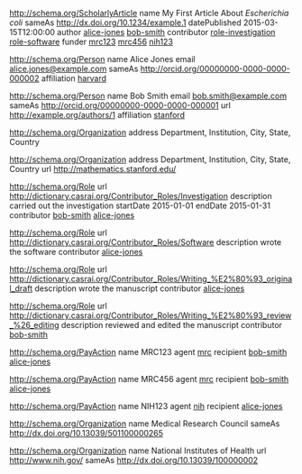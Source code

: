 [article]:
  type
    http://schema.org/ScholarlyArticle
  name
    My First Article About _Escherichia coli_
  sameAs
    http://dx.doi.org/10.1234/example.1
  datePublished
    2015-03-15T12:00:00
  author
    [alice-jones]
    [bob-smith]
  contributor
    [role-investigation]
    [role-software]
  funder
    [mrc123]
    [mrc456]
    [nih123]
    
[alice-jones]:
  type
    http://schema.org/Person
  name
    Alice Jones
  email
    alice.jones@example.com
  sameAs
    http://orcid.org/00000000-0000-0000-000002
  affiliation
    [harvard]

[bob-smith]:
  type
    http://schema.org/Person
  name
    Bob Smith
  email
    bob.smith@example.com
  sameAs
    http://orcid.org/00000000-0000-0000-000001
  url
    http://example.org/authors/1
  affiliation
    [stanford]

[harvard]:
  type
    http://schema.org/Organization
  address
    Department, Institution, City, State, Country

[stanford]:
  type
    http://schema.org/Organization
  address
    Department, Institution, City, State, Country
  url
    http://mathematics.stanford.edu/    

[role-investigation]:
  type
    http://schema.org/Role
  url
    http://dictionary.casrai.org/Contributor_Roles/Investigation
  description
    carried out the investigation
  startDate
    2015-01-01
  endDate
    2015-01-31
  contributor
    [bob-smith]
    [alice-jones]

[role-software]:
  type
    http://schema.org/Role
  url
    http://dictionary.casrai.org/Contributor_Roles/Software
  description
    wrote the software
  contributor
    [alice-jones]

[role-draft]:
  type
    http://schema.org/Role
  url
    http://dictionary.casrai.org/Contributor_Roles/Writing_%E2%80%93_original_draft
  description
    wrote the manuscript
  contributor
    [alice-jones]

[role-review]:
  type
    http://schema.org/Role
  url
    http://dictionary.casrai.org/Contributor_Roles/Writing_%E2%80%93_review_%26_editing
  description
    reviewed and edited the manuscript
  contributor
    [bob-smith]

[mrc123]:
  type
    http://schema.org/PayAction
  name
    MRC123
  agent
    [mrc]
  recipient
    [bob-smith]
    [alice-jones]

[mrc456]:
  type
    http://schema.org/PayAction
  name
    MRC456
  agent
    [mrc]
  recipient
    [bob-smith]
    [alice-jones]

[nih123]:
  type
    http://schema.org/PayAction
  name
    NIH123
  agent
    [nih]
  recipient
    [alice-jones]

[mrc]:
  type
    http://schema.org/Organization
  name
    Medical Research Council
  sameAs
    http://dx.doi.org/10.13039/501100000265

[nih]:
  type
    http://schema.org/Organization
  name
    National Institutes of Health
  url
    http://www.nih.gov/
  sameAs
    http://dx.doi.org/10.13039/100000002
